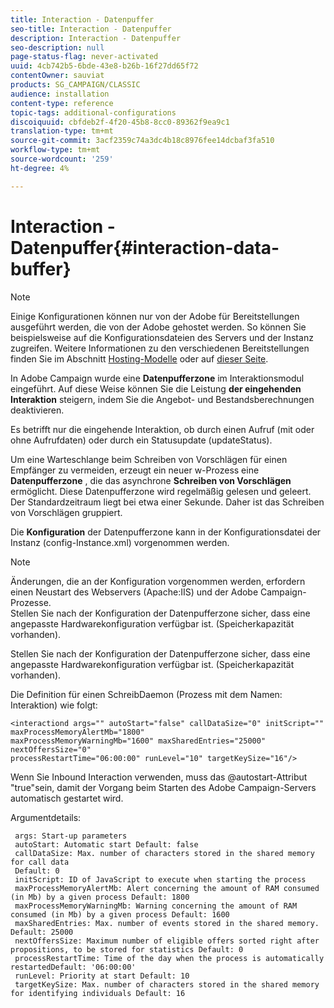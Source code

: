 ```yaml
---
title: Interaction - Datenpuffer
seo-title: Interaction - Datenpuffer
description: Interaction - Datenpuffer
seo-description: null
page-status-flag: never-activated
uuid: 4cb742b5-6bde-43e8-b26b-16f27dd65f72
contentOwner: sauviat
products: SG_CAMPAIGN/CLASSIC
audience: installation
content-type: reference
topic-tags: additional-configurations
discoiquuid: cbfdeb2f-4f20-45b8-8cc0-89362f9ea9c1
translation-type: tm+mt
source-git-commit: 3acf2359c74a3dc4b18c8976fee14dcbaf3fa510
workflow-type: tm+mt
source-wordcount: '259'
ht-degree: 4%

---
```



# Interaction - Datenpuffer{#interaction-data-buffer}

>[!NOTE]
>
>Einige Konfigurationen können nur von der Adobe für Bereitstellungen ausgeführt werden, die von der Adobe gehostet werden. So können Sie beispielsweise auf die Konfigurationsdateien des Servers und der Instanz zugreifen. Weitere Informationen zu den verschiedenen Bereitstellungen finden Sie im Abschnitt [Hosting-Modelle](../../installation/using/hosting-models.md) oder auf [dieser Seite](../../installation/using/capability-matrix.md).

In Adobe Campaign wurde eine **Datenpufferzone** im Interaktionsmodul eingeführt. Auf diese Weise können Sie die Leistung **der eingehenden Interaktion** steigern, indem Sie die Angebot- und Bestandsberechnungen deaktivieren.

Es betrifft nur die eingehende Interaktion, ob durch einen Aufruf (mit oder ohne Aufrufdaten) oder durch ein Statusupdate (updateStatus).

Um eine Warteschlange beim Schreiben von Vorschlägen für einen Empfänger zu vermeiden, erzeugt ein neuer w-Prozess eine **Datenpufferzone** , die das asynchrone **Schreiben von Vorschlägen** ermöglicht. Diese Datenpufferzone wird regelmäßig gelesen und geleert. Der Standardzeitraum liegt bei etwa einer Sekunde. Daher ist das Schreiben von Vorschlägen gruppiert.

Die **Konfiguration** der Datenpufferzone kann in der Konfigurationsdatei der Instanz (config-Instance.xml) vorgenommen werden.

>[!NOTE]
>
>Änderungen, die an der Konfiguration vorgenommen werden, erfordern einen Neustart des Webservers (Apache:IIS) und der Adobe Campaign-Prozesse.\
>Stellen Sie nach der Konfiguration der Datenpufferzone sicher, dass eine angepasste Hardwarekonfiguration verfügbar ist. (Speicherkapazität vorhanden).

Stellen Sie nach der Konfiguration der Datenpufferzone sicher, dass eine angepasste Hardwarekonfiguration verfügbar ist. (Speicherkapazität vorhanden).

Die Definition für einen SchreibDaemon (Prozess mit dem Namen: Interaktion) wie folgt:

```
<interactiond args="" autoStart="false" callDataSize="0" initScript="" maxProcessMemoryAlertMb="1800"
maxProcessMemoryWarningMb="1600" maxSharedEntries="25000" nextOffersSize="0"
processRestartTime="06:00:00" runLevel="10" targetKeySize="16"/>
```

Wenn Sie Inbound Interaction verwenden, muss das @autostart-Attribut &quot;true&quot;sein, damit der Vorgang beim Starten des Adobe Campaign-Servers automatisch gestartet wird.

Argumentdetails:

```
 args: Start-up parameters 
 autoStart: Automatic start Default: false 
 callDataSize: Max. number of characters stored in the shared memory for call data
 Default: 0 
 initScript: ID of JavaScript to execute when starting the process 
 maxProcessMemoryAlertMb: Alert concerning the amount of RAM consumed (in Mb) by a given process Default: 1800 
 maxProcessMemoryWarningMb: Warning concerning the amount of RAM consumed (in Mb) by a given process Default: 1600 
 maxSharedEntries: Max. number of events stored in the shared memory. Default: 25000 
 nextOffersSize: Maximum number of eligible offers sorted right after propositions, to be stored for statistics Default: 0 
 processRestartTime: Time of the day when the process is automatically restartedDefault: '06:00:00' 
 runLevel: Priority at start Default: 10 
 targetKeySize: Max. number of characters stored in the shared memory for identifying individuals Default: 16 
```


